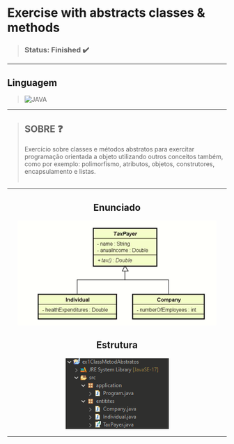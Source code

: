 # Exercise with abstracts classes & methods 


>### Status: Finished ✔️

---

## Linguagem
> <img align-itens="center" alt="JAVA" src="https://img.shields.io/badge/Java-ED8B00?style=for-the-badge&logo=java&logoColor=white"/>

---

>## SOBRE ❓
> Exercício sobre classes e métodos abstratos para exercitar programação orientada a objeto utilizando outros conceitos também, como por exemplo:
polimorfismo, atributos, objetos, construtores, encapsulamento e listas.<br><br>

---

<div align="center" >

## Enunciado 

<img src="https://github.com/Leothurm/Exercise-class-method-abstract/blob/main/img/Projeto.PNG">


## Estrutura

<img src="https://github.com/Leothurm/Exercise-class-method-abstract/blob/main/img/Estrutura.PNG">

</div>

---
